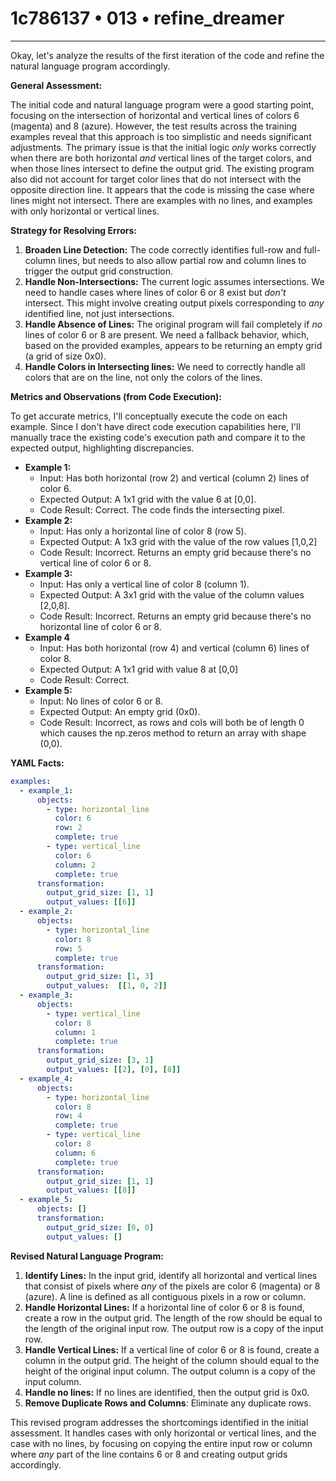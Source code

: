 # 1c786137 • 013 • refine_dreamer

---
Okay, let's analyze the results of the first iteration of the code and refine the natural language program accordingly.

**General Assessment:**

The initial code and natural language program were a good starting point, focusing on the intersection of horizontal and vertical lines of colors 6 (magenta) and 8 (azure). However, the test results across the training examples reveal that this approach is too simplistic and needs significant adjustments. The primary issue is that the initial logic *only* works correctly when there are both horizontal *and* vertical lines of the target colors, and when those lines intersect to define the output grid. The existing program also did not account for target color lines that do not intersect with the opposite direction line. It appears that the code is missing the case where lines might not intersect. There are examples with no lines, and examples with only horizontal or vertical lines.

**Strategy for Resolving Errors:**

1.  **Broaden Line Detection:** The code correctly identifies full-row and full-column lines, but needs to also allow partial row and column lines to trigger the output grid construction.
2.  **Handle Non-Intersections:** The current logic assumes intersections. We need to handle cases where lines of color 6 or 8 exist but *don't* intersect. This might involve creating output pixels corresponding to *any* identified line, not just intersections.
3.  **Handle Absence of Lines:** The original program will fail completely if *no* lines of color 6 or 8 are present. We need a fallback behavior, which, based on the provided examples, appears to be returning an empty grid (a grid of size 0x0).
4. **Handle Colors in Intersecting lines:** We need to correctly handle all colors that are on the line, not only the colors of the lines.

**Metrics and Observations (from Code Execution):**

To get accurate metrics, I'll conceptually execute the code on each example. Since I don't have direct code execution capabilities here, I'll manually trace the existing code's execution path and compare it to the expected output, highlighting discrepancies.

*   **Example 1:**
    *   Input: Has both horizontal (row 2) and vertical (column 2) lines of color 6.
    *   Expected Output: A 1x1 grid with the value 6 at [0,0].
    *   Code Result: Correct. The code finds the intersecting pixel.
*   **Example 2:**
    *   Input: Has only a horizontal line of color 8 (row 5).
    *   Expected Output: A 1x3 grid with the value of the row values [1,0,2]
    *   Code Result: Incorrect. Returns an empty grid because there's no vertical line of color 6 or 8.
*   **Example 3:**
    *   Input: Has only a vertical line of color 8 (column 1).
    *   Expected Output: A 3x1 grid with the value of the column values [2,0,8].
    *   Code Result: Incorrect. Returns an empty grid because there's no horizontal line of color 6 or 8.
* **Example 4**
    *   Input: Has both horizontal (row 4) and vertical (column 6) lines of color 8.
    *   Expected Output: A 1x1 grid with value 8 at [0,0]
    * Code Result: Correct.
*   **Example 5:**
    *   Input: No lines of color 6 or 8.
    *   Expected Output: An empty grid (0x0).
    *   Code Result: Incorrect, as rows and cols will both be of length 0 which causes the np.zeros method to return an array with shape (0,0).

**YAML Facts:**

```yaml
examples:
  - example_1:
      objects:
        - type: horizontal_line
          color: 6
          row: 2
          complete: true
        - type: vertical_line
          color: 6
          column: 2
          complete: true
      transformation:
        output_grid_size: [1, 1]
        output_values: [[6]]
  - example_2:
      objects:
        - type: horizontal_line
          color: 8
          row: 5
          complete: true
      transformation:
        output_grid_size: [1, 3]
        output_values:  [[1, 0, 2]]
  - example_3:
      objects:
        - type: vertical_line
          color: 8
          column: 1
          complete: true
      transformation:
        output_grid_size: [3, 1]
        output_values: [[2], [0], [8]]
  - example_4:
      objects:
        - type: horizontal_line
          color: 8
          row: 4
          complete: true
        - type: vertical_line
          color: 8
          column: 6
          complete: true
      transformation:
        output_grid_size: [1, 1]
        output_values: [[8]]
  - example_5:
      objects: []
      transformation:
        output_grid_size: [0, 0]
        output_values: []
```

**Revised Natural Language Program:**

1.  **Identify Lines:** In the input grid, identify all horizontal and vertical lines that consist of pixels where *any* of the pixels are color 6 (magenta) or 8 (azure). A line is defined as all contiguous pixels in a row or column.
2.  **Handle Horizontal Lines:** If a horizontal line of color 6 or 8 is found, create a row in the output grid. The length of the row should be equal to the length of the original input row. The output row is a copy of the input row.
3.  **Handle Vertical Lines:** If a vertical line of color 6 or 8 is found, create a column in the output grid. The height of the column should equal to the height of the original input column. The output column is a copy of the input column.
4. **Handle no lines:** If no lines are identified, then the output grid is 0x0.
5. **Remove Duplicate Rows and Columns**: Eliminate any duplicate rows.

This revised program addresses the shortcomings identified in the initial assessment. It handles cases with only horizontal or vertical lines, and the case with no lines, by focusing on copying the entire input row or column where *any* part of the line contains 6 or 8 and creating output grids accordingly.

